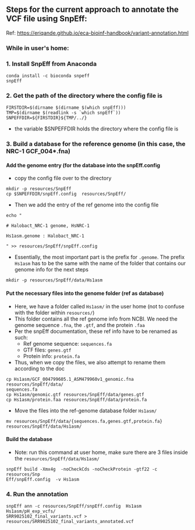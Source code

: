 ## Steps for the current approach to annotate the VCF file using SnpEff:
Ref: https://eriqande.github.io/eca-bioinf-handbook/variant-annotation.html
### While in user's home:
### 1. Install SnpEff from Anaconda
```
conda install -c bioconda snpeff
snpEff
```

### 2. Get the path of the directory where the config file is
```
FIRSTDIR=$(dirname $(dirname $(which snpEff)))
TMP=$(dirname $(readlink -s `which snpEff`))
SNPEFFDIR=${FIRSTDIR}${TMP/../}
```
- the variable $SNPEFFDIR holds the directory where the config file is

### 3. Build a database for the reference genome (in this case, the NRC-1 GCF_004*.fna)
#### Add the genome entry (for the database into the snpEff.config
- copy the config file over to the directory
```
mkdir -p resources/SnpEff
cp $SNPEFFDIR/snpEff.config  resources/SnpEff/
```
- Then we add the entry of the ref genome into the config file
```
echo "                    

# Halobact_NRC-1 genome, HsNRC-1

Hs1asm.genome : Halobact_NRC-1

" >> resources/SnpEff/snpEff.config
```
- Essentially, the most important part is the prefix for `.genome`. The prefix `Hs1asm` has to be the same with the name of the folder that contains our genome info for the next steps
```
mkdir -p resources/SnpEff/data/Hs1asm
```
#### Put the necessary files into the genome folder (ref as database)
- Here, we have a folder called `Hs1asm/` in the user home (not to confuse with the folder within `resources/`)
- This folder contains all the ref genome info from NCBI. We need the genome sequence `.fna`, the `.gtf`, and the protein `.faa`
- Per the snpEff documentation, these ref info have to be renamed as such:
  - Ref genome sequence: `sequences.fa`
  - GTF files: `genes.gtf`
  - Protein info: `protein.fa`
- Thus, when we copy the files, we also attempt to rename them according to the doc
```
cp Hs1asm/GCF_004799605.1_ASM479960v1_genomic.fna resources/SnpEff/data/
sequences.fa
cp Hs1asm/genomic.gtf resources/SnpEff/data/genes.gtf
cp Hs1asm/protein.faa resources/SnpEff/data/protein.fa
```
- Move the files into the ref-genome database folder `Hs1asm/`
```
mv resources/SnpEff/data/{sequences.fa,genes.gtf,protein.fa} resources/SnpEff/data/Hs1asm/
```
#### Build the database
- Note: run this command at user home, make sure there are 3 files inside the `resources/SnpEff/data/Hs1asm/`
```
snpEff build -Xmx4g  -noCheckCds -noCheckProtein -gtf22 -c resources/Snp
Eff/snpEff.config  -v Hs1asm
```
### 4. Run the annotation
```
snpEff ann -c resources/SnpEff/snpEff.config  Hs1asm Hs1asm/pH_exp_vcfs/
SRR9025102_final_variants.vcf > resources/SRR9025102_final_variants_annotated.vcf
```
